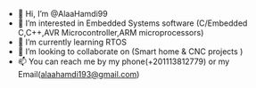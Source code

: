 - 👋 Hi, I’m @AlaaHamdi99
- 👀 I’m interested in Embedded Systems software (C/Embedded C,C++,AVR Microcontroller,ARM microprocessors)
- 🌱 I’m currently learning RTOS 
- 💞️ I’m looking to collaborate on (Smart home & CNC projects )
- 📫 You can reach me by my phone(+201113812779) or my Email(alaahamdi193@gmail.com)

<!---
AlaaHamdi99/AlaaHamdi99 is a ✨ special ✨ repository because its `README.md` (this file) appears on your GitHub profile.
You can click the Preview link to take a look at your changes.
--->
